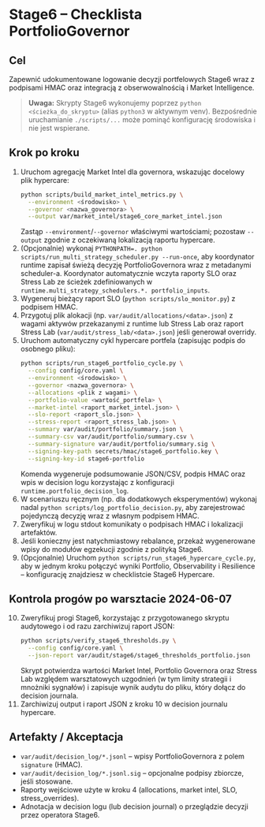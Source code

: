# Stage6 – Checklista PortfolioGovernor

## Cel
Zapewnić udokumentowane logowanie decyzji portfelowych Stage6 wraz z
podpisami HMAC oraz integracją z obserwowalnością i Market Intelligence.

> **Uwaga:** Skrypty Stage6 wykonujemy poprzez `python <ścieżka_do_skryptu>` (alias `python3` w aktywnym venv). Bezpośrednie uruchamianie `./scripts/...` może pominąć konfigurację środowiska i nie jest wspierane.

## Krok po kroku
1. Uruchom agregację Market Intel dla governora, wskazując docelowy plik
   hypercare:
   ```bash
   python scripts/build_market_intel_metrics.py \
     --environment <środowisko> \
     --governor <nazwa_governora> \
     --output var/market_intel/stage6_core_market_intel.json
   ```
   Zastąp `--environment`/`--governor` właściwymi wartościami; pozostaw
   `--output` zgodnie z oczekiwaną lokalizacją raportu hypercare.
2. (Opcjonalnie) wykonaj `PYTHONPATH=. python scripts/run_multi_strategy_scheduler.py --run-once`,
   aby koordynator runtime zapisał świeżą decyzję PortfolioGovernora wraz z
   metadanymi scheduler-a. Koordynator automatycznie wczyta raporty SLO oraz
 Stress Lab ze ścieżek zdefiniowanych w `runtime.multi_strategy_schedulers.*.
  portfolio_inputs`.
3. Wygeneruj bieżący raport SLO (`python scripts/slo_monitor.py`) z podpisem HMAC.
4. Przygotuj plik alokacji (np. `var/audit/allocations/<data>.json`) z wagami
   aktywów przekazanymi z runtime lub Stress Lab oraz raport Stress Lab
   (`var/audit/stress_lab/<data>.json`) jeśli generował overridy.
5. Uruchom automatyczny cykl hypercare portfela (zapisując podpis do osobnego
   pliku):
   ```bash
   python scripts/run_stage6_portfolio_cycle.py \
     --config config/core.yaml \
     --environment <środowisko> \
     --governor <nazwa_governora> \
     --allocations <plik z wagami> \
     --portfolio-value <wartość_portfela> \
     --market-intel <raport_market_intel.json> \
     --slo-report <raport_slo.json> \
     --stress-report <raport_stress_lab.json> \
     --summary var/audit/portfolio/summary.json \
     --summary-csv var/audit/portfolio/summary.csv \
     --summary-signature var/audit/portfolio/summary.sig \
     --signing-key-path secrets/hmac/stage6_portfolio.key \
     --signing-key-id stage6-portfolio
   ```
   Komenda wygeneruje podsumowanie JSON/CSV, podpis HMAC oraz wpis w decision
   logu korzystając z konfiguracji `runtime.portfolio_decision_log`.
6. W scenariuszu ręcznym (np. dla dodatkowych eksperymentów) wykonaj nadal
   `python scripts/log_portfolio_decision.py`, aby zarejestrować pojedynczą decyzję
   wraz z własnym podpisem HMAC.
7. Zweryfikuj w logu stdout komunikaty o podpisach HMAC i lokalizacji
   artefaktów.
8. Jeśli konieczny jest natychmiastowy rebalance, przekaż wygenerowane wpisy do
   modułów egzekucji zgodnie z polityką Stage6.
9. (Opcjonalnie) Uruchom `python scripts/run_stage6_hypercare_cycle.py`, aby w jednym
   kroku połączyć wyniki Portfolio, Observability i Resilience – konfigurację
   znajdziesz w checklistcie Stage6 Hypercare.

## Kontrola progów po warsztacie 2024-06-07
10. Zweryfikuj progi Stage6, korzystając z przygotowanego skryptu audytowego i
    od razu zarchiwizuj raport JSON:
    ```bash
    python scripts/verify_stage6_thresholds.py \
      --config config/core.yaml \
      --json-report var/audit/stage6/stage6_thresholds_portfolio.json
    ```
    Skrypt potwierdza wartości Market Intel, Portfolio Governora oraz Stress Lab
    względem warsztatowych uzgodnień (w tym limity strategii i mnożniki sygnałów)
    i zapisuje wynik audytu do pliku, który dołącz do decision journala.
11. Zarchiwizuj output i raport JSON z kroku 10 w decision journalu hypercare.

## Artefakty / Akceptacja
- `var/audit/decision_log/*.jsonl` – wpisy PortfolioGovernora z polem
  `signature` (HMAC).
- `var/audit/decision_log/*.jsonl.sig` – opcjonalne podpisy zbiorcze, jeśli
  stosowane.
- Raporty wejściowe użyte w kroku 4 (allocations, market intel, SLO,
  stress_overrides).
- Adnotacja w decision logu (lub decision journal) o przeglądzie decyzji przez
  operatora Stage6.
